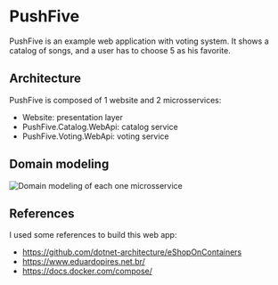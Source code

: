 # PushFive

PushFive is an example web application with voting system. It shows a catalog of songs, and a user has to choose 5 as his favorite.

## Architecture

PushFive is composed of 1 website and 2 microsservices:

- Website: presentation layer
- PushFive.Catalog.WebApi: catalog service
- PushFive.Voting.WebApi: voting service

## Domain modeling

![Domain modeling of each one microsservice](https://imgur.com/a/aVeLNi7)

## References
I used some references to build this web app:

- https://github.com/dotnet-architecture/eShopOnContainers
- https://www.eduardopires.net.br/
- https://docs.docker.com/compose/

